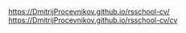 https://DmitrijProcevnikov.github.io/rsschool-cv/
https://DmitrijProcevnikov.github.io/rsschool-cv/cv